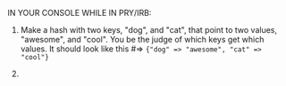 IN YOUR CONSOLE WHILE IN PRY/IRB:

1. Make a hash with two keys, "dog", and "cat", that point to two values, "awesome", 
   and "cool". You be the judge of which keys get which values. It should look 
   like this #=> `{"dog" => "awesome", "cat" => "cool"}`
   
2. 

